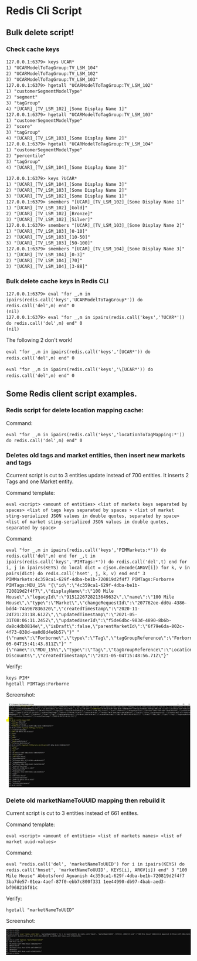 # Redis Cli Script

## Bulk delete script!

### Check cache keys

```dos
127.0.0.1:6379> keys UCAR*
1) "UCARModelToTagGroup:TV_LSM_104"
2) "UCARModelToTagGroup:TV_LSM_102"
3) "UCARModelToTagGroup:TV_LSM_103"
127.0.0.1:6379> hgetall "UCARModelToTagGroup:TV_LSM_102"
1) "customerSegmentModelType"
2) "segment"
3) "tagGroup"
4) "[UCAR]_[TV_LSM_102]_[Some Display Name 1]"
127.0.0.1:6379> hgetall "UCARModelToTagGroup:TV_LSM_103"
1) "customerSegmentModelType"
2) "score"
3) "tagGroup"
4) "[UCAR]_[TV_LSM_103]_[Some Display Name 2]"
127.0.0.1:6379> hgetall "UCARModelToTagGroup:TV_LSM_104"
1) "customerSegmentModelType"
2) "percentile"
3) "tagGroup"
4) "[UCAR]_[TV_LSM_104]_[Some Display Name 3]"
```

```dos
127.0.0.1:6379> keys ?UCAR*
1) "[UCAR]_[TV_LSM_104]_[Some Display Name 3]"
2) "[UCAR]_[TV_LSM_103]_[Some Display Name 2]"
3) "[UCAR]_[TV_LSM_102]_[Some Display Name 1]"
127.0.0.1:6379> smembers "[UCAR]_[TV_LSM_102]_[Some Display Name 1]"
1) "[UCAR]_[TV_LSM_102]_[Gold]"
2) "[UCAR]_[TV_LSM_102]_[Bronze]"
3) "[UCAR]_[TV_LSM_102]_[Silver]"
127.0.0.1:6379> smembers "[UCAR]_[TV_LSM_103]_[Some Display Name 2]"
1) "[UCAR]_[TV_LSM_103]_[0-10]"
2) "[UCAR]_[TV_LSM_103]_[10-50]"
3) "[UCAR]_[TV_LSM_103]_[50-100]"
127.0.0.1:6379> smembers "[UCAR]_[TV_LSM_104]_[Some Display Name 3]"
1) "[UCAR]_[TV_LSM_104]_[0-3]"
2) "[UCAR]_[TV_LSM_104]_[70]"
3) "[UCAR]_[TV_LSM_104]_[3-88]"
```

### Bulk delete cache keys in Redis CLI

```dos
127.0.0.1:6379> eval "for _,m in ipairs(redis.call('keys','UCARModelToTagGroup*')) do redis.call('del',m) end" 0
(nil)
127.0.0.1:6379> eval "for _,m in ipairs(redis.call('keys','?UCAR*')) do redis.call('del',m) end" 0
(nil)
```

The following 2 don't work!

`eval "for _,m in ipairs(redis.call('keys','[UCAR*')) do redis.call('del',m) end" 0`

`eval "for _,m in ipairs(redis.call('keys','\[UCAR*')) do redis.call('del',m) end" 0`

## Some Redis client script examples.

### Redis script for delete location mapping cache:

Command:

```dos
eval "for _,m in ipairs(redis.call('keys','locationToTagMapping:*')) do redis.call('del',m) end" 0
```

### Deletes old tags and market entities, then insert new markets and tags

Ccurrent script is cut to 3 entities update instead of 700 entities. It inserts 2 Tags and one Market entity.

Command template:

```dos
eval <script> <amount of entities> <list of markets keys separated by spaces> <list of tags keys separated by spaces > <list of market sting-serialized JSON values in double quotes, separated by space> <list of market sting-serialized JSON values in double quotes, separated by space>
```

Command:

```dos
eval "for _,m in ipairs(redis.call('keys','PIMMarkets:*')) do redis.call('del',m) end for _,t in ipairs(redis.call('keys','PIMTags:*')) do redis.call('del',t) end for i, j in ipairs(KEYS) do local dict = cjson.decode(ARGV[i]) for k, v in pairs(dict) do redis.call('hset', j, k, v) end end" 3 PIMMarkets:4c359ca1-629f-4dba-be1b-720819d2f4f7 PIMTags:Forborne PIMTags:MDU_15% "{\"id\":\"4c359ca1-629f-4dba-be1b-720819d2f4f7\",\"displayName\":\"100 Mile House\",\"legacyId\":\"9151226728213649632\",\"name\":\"100 Mile House\",\"type\":\"Market\",\"changeRequestId\":\"207762ee-dd0a-4386-bdd4-74a967836320\",\"createdTimestamp\":\"2020-11-24T21:23:18.612Z\",\"updatedTimestamp\":\"2021-05-31T08:06:11.245Z\",\"updatedUserId\":\"f5de6dbc-983d-4890-8b6b-da8c4db0814e\",\"isDraft\":false,\"parentMarketId\":\"6f79e6da-802c-4f73-838d-ea0d8d4e6b57\"}" "{\"name\":\"Forborne\",\"type\":\"Tag\",\"tagGroupReference\":\"Forborne_NonForborne\",\"createdTimestamp\":\"2021-05-04T15:41:43.811Z\"}" "{\"name\":\"MDU_15%\",\"type\":\"Tag\",\"tagGroupReference\":\"Location Discounts\",\"createdTimestamp\":\"2021-05-04T15:48:56.71Z\"}"
```

Verify:

```dos
keys PIM*
hgetall PIMTags:Forborne
```

Screenshot:

![](1.jpg)

### Delete old marketNameToUUID mapping then rebuild it

Current script is cut to 3 entities instead of 661 entites.

Command template:

```dos
eval <script> <amount of entities> <list of markets names> <list of market uuid-values>
```

Command:

```dos
eval "redis.call('del', 'marketNameToUUID') for i in ipairs(KEYS) do redis.call('hmset', 'marketNameToUUID', KEYS[i], ARGV[i]) end" 3 "100 Mile House" Abbotsford Aguanish 4c359ca1-629f-4dba-be1b-720819d2f4f7 3ba7de57-01ea-4aef-87f0-ebb7c800f331 1ee44990-db97-4bab-aed3-bf968216f81c
```

Verify:

```dos
hgetall "marketNameToUUID"
```

Screenshot:

![](2.jpg)
